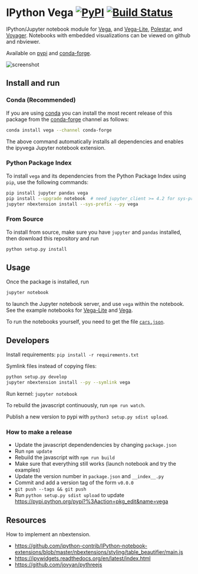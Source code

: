 # IPython Vega [![PyPI](https://img.shields.io/pypi/v/vega.svg?maxAge=2592000)](https://pypi.python.org/pypi/vega) [![Build Status](https://travis-ci.org/vega/ipyvega.svg?branch=master)](https://travis-ci.org/vega/ipyvega)

IPython/Jupyter notebook module for [Vega](https://github.com/vega/vega-lite), and [Vega-Lite](https://github.com/vega/vega-lite), [Polestar](https://github.com/vega/polestar), and [Voyager](https://github.com/vega/voyager). Notebooks with embedded visualizations can be viewed on github and nbviewer.

Available on [pypi](https://pypi.python.org/pypi/vega) and [conda-forge](https://github.com/conda-forge/vega-feedstock).

![screenshot](https://raw.githubusercontent.com/vega/ipyvega/master/screenshot.png "Screenshot of the Vega-Lite module")


## Install and run

### Conda (Recommended)
If you are using [conda](http://conda.pydata.org) you can install the most
recent release of this package
from the [conda-forge](http://conda-forge.github.io) channel as follows:
```sh
conda install vega --channel conda-forge
```
The above command automatically installs all dependencies and enables
the ipyvega Jupyter notebook extension.

### Python Package Index
To install ``vega`` and its dependencies from the Python Package Index using
``pip``, use the following commands:

```sh
pip install jupyter pandas vega
pip install --upgrade notebook  # need jupyter_client >= 4.2 for sys-prefix below
jupyter nbextension install --sys-prefix --py vega
```

### From Source
To install from source, make sure you have ``jupyter`` and ``pandas`` installed,
then download this repository and run
```sh
python setup.py install
```

## Usage

Once the package is installed, run
```sh
jupyter notebook
```
to launch the Jupyter notebook server, and use ``vega`` within the notebook.
See the example notebooks for [Vega-Lite](https://github.com/vega/ipyvega/blob/master/notebooks/VegaLite.ipynb) and [Vega](https://github.com/vega/ipyvega/blob/master/notebooks/Vega.ipynb).

To run the notebooks yourself, you need to get the file [`cars.json`](https://raw.githubusercontent.com/vega/ipyvega/master/notebooks/cars.json).


## Developers

Install requirements: `pip install -r requirements.txt`

Symlink files instead of copying files:

```sh
python setup.py develop
jupyter nbextension install --py --symlink vega
```

Run kernel: `jupyter notebook`

To rebuild the javascript continuously, run `npm run watch`.

Publish a new version to pypi with `python3 setup.py sdist upload`.

### How to make a release

* Update the javascript dependendencies by changing `package.json`
* Run `npm update`
* Rebuild the javascript with `npm run build`
* Make sure that everything still works (launch notebook and try the examples)
* Update the version number in `package.json` and `__index__.py`
* Commit and add a version tag of the form `v0.0.0`
* `git push --tags && git push`
* Run `python setup.py sdist upload` to update https://pypi.python.org/pypi?%3Aaction=pkg_edit&name=vega

## Resources

How to implement an nbextension.

* https://github.com/ipython-contrib/IPython-notebook-extensions/blob/master/nbextensions/styling/table_beautifier/main.js
* https://ipywidgets.readthedocs.org/en/latest/index.html
* https://github.com/jovyan/pythreejs

